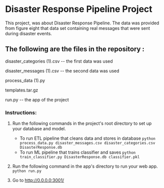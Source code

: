 # Disaster Response Pipeline Project

This project, was about Disaster Response Pipeline. The data was provided from figure eight that data set containing real messages that were sent during disaster events.


## The following are the files in the repository :

disaster_categories (1).csv -- the first data was used

disaster_messages (1).csv -- the second data was used

process_data (1).py

templates.tar.gz

run.py -- the app of the project



### Instructions:
1. Run the following commands in the project's root directory to set up your database and model.

    - To run ETL pipeline that cleans data and stores in database
        `python process_data.py disaster_messages.csv disaster_categories.csv DisasterResponse.db`
    - To run ML pipeline that trains classifier and saves
        `python train_classifier.py DisasterResponse.db classifier.pkl`

2. Run the following command in the app's directory to run your web app.
    `python run.py`

3. Go to http://0.0.0.0:3001/


